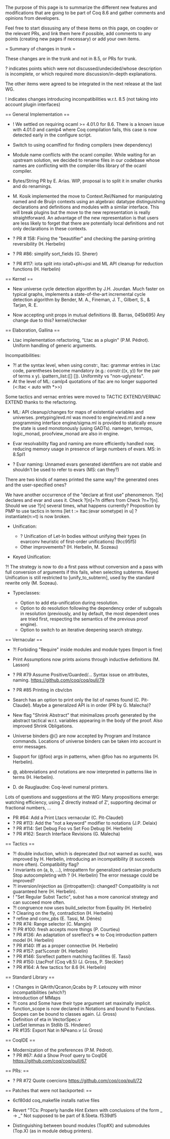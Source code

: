 The purpose of this page is to summarize the different new features and
modifications that are going to be part of Coq 8.6 and gather comments
and opinions from developers.

Feel free to start dissusing any of these items on this page, on coqdev 
or the relevant PRs, and link them here if possible, add comments to 
any points (creating new pages if necessary) or add your own items.

= Summary of changes in trunk =

These changes are in the trunk and not in 8.5, or PRs for trunk.

? indicates points which were not discussed/undecided/whose description
is incomplete, or which required more discussion/in-depth explanations.

The other items were agreed to be integrated in the next release at the last WG.

! indicates changes introducing incompatibilities w.r.t. 8.5 (not taking into
account plugin interfaces) 

== General Implementation ==

 * ! We settled on requiring ocaml >= 4.01.0 for 8.6.
  There is a known issue with 4.01.0 and camlp4 where
  Coq compilation fails, this case is now detected early
  in the configure script.
  
 * Switch to using ocamlfind for finding compilers (new dependency)
  
 * Module name conflicts with the ocaml compiler.
 While waiting for an upstream solution, we decided
 to rename files in our codebase whose names are conflicting 
 with the compiler-libs library of the ocaml compiler.

 * Bytes/String PR by E. Arias. WIP, proposal is to split it in smaller
  chunks and do renamings.

 * M. Kosik implemented the move to Context.Rel/Named for manipulating
 named and de Bruijn contexts using an algebraic datatype distinguishing
 declarations and definitions and modules with a similar interface. This
 will break plugins but the move to the new representation is really
 straightforward.  An advantage of the new representation is that users
 are less likely to forget that there are potentially local definitions
 and not only declarations in these contexts.

 * ? PR # 158: Fixing the "beautifier" and checking the parsing-printing reversibility (H. Herbelin)
 * ? PR #86: simplify sort_fields (G. Sherer)
 * ? PR #117: iota split into iota0+phi+psi and ML API cleanup for
  reduction functions (H. Herbelin)

== Kernel ==

 * New universe cycle detection algorithm by J.H. Jourdan.
 Much faster on typical graphs, implements a state-of-the-art incremental cycle
 detection algorithm by Bender, M. A., Fineman, J. T., Gilbert, S., &
 Tarjan, R. E.
      
 * Now accepting unit props in mutual definitions (B. Barras, 045b695)
 Any change due to this? kernel/checker

== Elaboration, Gallina ==

 * Ltac implementation refactoring, "Ltac as a plugin" (P.M. Pédrot).
 Uniform handling of generic arguments.

  Incompatibilities:
   * ?! at the syntax level, when using constr:, ltac:
	grammar entries in Ltac code, parentheses become mandatory
	(e.g.: constr:((x, y)) for the pair of terms x y).
	ipattern_list:([] []). Uniformity vs "non-uglyness".
   * At the level of ML: camlp4 quotations of ltac are no longer
  supported (<:ltac < auto with *>>)
  
 Some tactics and vernac entries were moved to 
 TACTIC EXTEND/VERNAC EXTEND thanks to the refactoring.

 * ML: API cleanup/changes for maps of existential variables and
  universes. pretyping/evd.ml was moved to engine/evd.ml and a new
  programming interface engine/sigma.ml is provided to statically ensure
  the state is used monotonously (using GADTs). namegen, termops,
  logic_monad, proofview_monad are also in engine.

 * Evar resolvability flag and naming are more efficiently handled now,
  reducing memory usage in presence of large numbers of evars. MS: in 8.5pl1

 * ? Evar naming:
  Unnamed evars generated identifiers are not stable and shouldn't be 
  used to refer to evars (MS: can they?)
  
  There are two kinds of names printed the same way? the generated ones
  and the user-specified ones?
  
  We have another occurrence of the "declare at first use" phenomenon.
  ?[e] declares and evar and uses it.
  Check ?[n]+?n differs from Check ?n+?[n].
  Should we use ?[n] several times, what happens currently?
  Proposition by PMP to use tactics in terms [let t := ltac:(evar sometype) in u] ?
  instantiate(n:=t) is now broken.
  
 * Unification:

   * ? Unification of Let-In bodies without unifying their types (in
	evarconv heuristic of first-order unifications) (9cc95f5) 
   * Other improvements? (H. Herbelin, M. Sozeau)	

 * Keyed Unification:

  ?! The strategy is now to do a first pass without conversion and
  a pass with full conversion of arguments if this fails, when
  selecting subterms. Keyed Unification is still restricted to
  [unify_to_subterm], used by the standard rewrite only (M. Sozeau).

 * Typeclasses:

   * Option to add eta-unification during resolution.
   * Option to do resolution following the dependency order of subgoals
  in resolution (previously, and by default, the most dependent ones
  are tried first, respecting the semantics of the previous proof
  engine).
   * Option to switch to an iterative deepening search strategy.

== Vernacular ==

 * ?! Forbiding "Require" inside modules and module types (Import is fine)

 * Print Assumptions now prints axioms through inductive definitions (M. Lasson)

 * ? PR #79 Assume Positive/Guarded/... Syntax issue on attributes, naming.
  https://github.com/coq/coq/pull/79

 * ? PR #85 Printing in cbv/cbn

 * Search has an option to print only the list of names found (C.
  Pit-Claudel). Maybe a generalized API is in order (PR by G. Malecha)?

 * New flag "Shrink Abstract" that minimalizes proofs generated by the abstract
  tactical w.r.t. variables appearing in the body of the proof. Also
  improved Shrink Obligations.
 
 * Universe binders @{} are now accepted by Program and Instance commands.
  Locations of universe binders can be taken into account in error messages.

 * Support for (@foo) args in patterns, when @foo has no arguments (H. Herbelin).

 * @, abbreviations and notations are now interpreted in patterns like in terms (H. Herbelin).
    
 * D. de Rauglaudre: Coq-level numeral printers.

  Lots of questions and suggestions at the WG: 
  Many propositions emerge: watching efficiency, using Z directly
  instead of Z', supporting decimal or fractional numbers, ...

 * PR #64: Add a Print Ltacs vernacular (C. Pit-Claudel)
 * ? PR #113: Add the "not a keyword" modifier to notations (J.P. Delaix)
 * ? PR #114: Set Debug Foo vs Set Foo Debug (H. Herbelin)
 * ? PR #162: Search Interface Revisions (G. Malecha)

== Tactics == 

 * ?! double induction, which is deprecated (but not warned as such),
  was improved by H. Herbelin, introducing an incompatibility (it succeeds
  more often). Compatibility flag?
 * ! invariants on (a, b, ...), intropattern for generalized cartesian products
  Stop autocompleting with ? (H. Herbelin)
  The error message could be improved?
 * ?! inversion/injection as ([intropattern]): changed? Compatibility is not
  guaranteed here (H. Herbelin).
 * ! "Set Regular Subst Tactic", subst has a more
  canonical strategy and can succeed more often.
 * ?! congruence now uses build_selector from Equality (H. Herbelin)
 * ? Clearing on the fly, contradiction (H. Herbelin)
 * ? refine and conv_pbs (E. Tassi, M. Dénès)
 * ? PR #74: Range selector (C. Mangin)
 * ?! PR #100: fresh accepts more things (P. Courtieu)
 * ? PR #136: An adaptation of ssreflect's => to Coq introduction pattern model (H. Herbelin)
 * ? PR #140: Iff as a proper connective (H. Herbelin)
 * ? PR #157: pat%constr (H. Herbelin)
 * ? PR #146: Ssreflect pattern matching facilities (E. Tassi)
 * ? PR #150: LtacProf (Coq v8.5) (J. Gross, P. Steckler)
 * ? PR #164: A few tactics for 8.6 (H. Herbelin)

== Standard Library ==

 * ! Changes in QArith/Qcanon,Qcabs by P. Letouzey with minor incompatibilities
  (which?)
 * Introduction of MMaps
 * ?! cons and Some have their type argument set maximally implicit.
 * function_scope is now declared in Notations and bound to Funclass.
  Scopes can be bound to classes again. (J. Gross)
 * Definition of eta in VectorSpec.v
 * ListSet lemmas in Stdlib (S. Hinderer)
 * PR #135: Export Nat in NPeano.v (J. Gross) 

== CoqIDE ==

 * Modernization of the preferences (P.M. Pédrot).
 * ? PR #67: Add a Show Proof query to CoqIDE
  https://github.com/coq/coq/pull/67
  
== PRs: ==

 * ? PR #72 Quote coercions
  https://github.com/coq/coq/pull/72

== Patches that were not backported: ==

 * 6cf80dd coq_makefile installs native files
 * Revert "TCs: Properly handle Hint Extern with conclusions of the form
_ -> _" Not supposed to be part of 8.5beta. f539df5

 * Distinguishing between bound modules (Top#X) and submodules (Top.X)
  (as in module debug printers).
